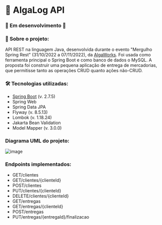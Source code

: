 # 🤿 AlgaLog API

### 🚧 Em desenvolvimento 🚧 

### 📝 Sobre o projeto:
API REST na linguagem Java, desenvolvida durante o evento "Mergulho Spring Rest" (31/10/2022 a 07/11/2022), da [AlgaWorks](https://www.algaworks.com/). Foi usada como ferramenta principal o Spring Boot e como banco de dados o MySQL. A proposta foi construir uma pequena aplicação de entrega de mercadorias, que permitisse tanto as operações CRUD quanto ações não-CRUD.

### 🛠 Tecnologias utilizadas:
* [Spring Boot](https://spring.io/projects/spring-boot#overview) (v. 2.7.5)
* Spring Web
* Spring Data JPA
* Flyway (v. 8.5.13)
* Lombok (v. 1.18.24)
* Jakarta Bean Validation
* Model Mapper (v. 3.0.0)

### Diagrama UML do projeto:
![image](https://user-images.githubusercontent.com/86576674/200138888-9150bb31-68bb-45e7-bda6-6dfd69858196.png)

### Endpoints implementados:
* GET/clientes
* GET/clientes/{clienteId}
* POST/clientes
* PUT/clientes/{clienteId}
* DELETE/clientes/{clienteId}
* GET/entregas
* GET/entregas/{clienteId}
* POST/entregas
* PUT/entregas/{entregaId}/finalizacao
